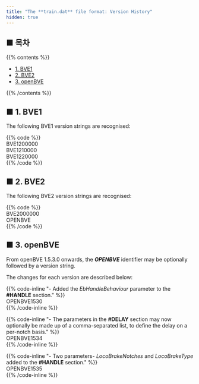 ```yaml
---
title: "The **train.dat** file format: Version History"
hidden: true
---
```


## ■ 목차

{{% contents %}}

- [1. BVE1](#bve1)
- [2. BVE2](#bve2)
- [3. openBVE](#openbve)

{{% /contents %}}

## <a name="bve1"></a>■ 1. BVE1

The following BVE1 version strings are recognised:

{{% code %}}  
BVE1200000  
BVE1210000  
BVE1220000  
{{% /code %}}

## <a name="bve2"></a>■ 2. BVE2

The following BVE2 version strings are recognised: 

{{% code %}}  
BVE2000000  
OPENBVE  
{{% /code %}}

## <a name="openbve"></a>■ 3. openBVE

From openBVE 1.5.3.0 onwards, the ***OPENBVE*** identifier may be optionally followed by a version string.

The changes for each version are described below:

{{% code-inline "\- Added the *EbHandleBehaviour* parameter to the **#HANDLE** section."  %}}  
OPENBVE1530  
{{% /code-inline %}}

{{% code-inline "\- The parameters in the **#DELAY** section may now optionally be made up of a comma-separated list, to define the delay on a per-notch basis." %}}  
OPENBVE1534  
{{% /code-inline %}}

{{% code-inline "\- Two parameters- *LocoBrakeNotches* and *LocoBrakeType* added to the **#HANDLE** section." %}}  
OPENBVE1535  
{{% /code-inline %}}